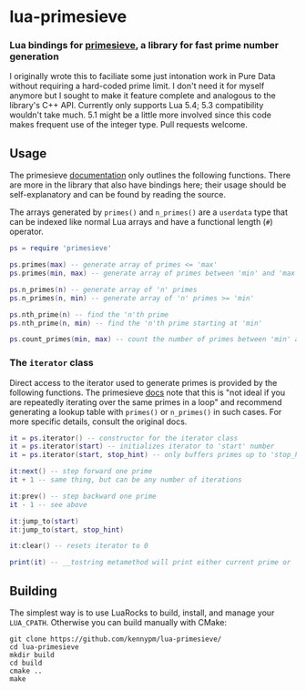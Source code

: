 # lua-primesieve
### Lua bindings for [primesieve](https://github.com/kimwalisch/primesieve/), a library for fast prime number generation
I originally wrote this to faciliate some just intonation work in Pure Data without requiring a hard-coded prime limit. I don't need it for myself anymore but I sought to make it feature complete and analogous to the library's C++ API. Currently only supports Lua 5.4; 5.3 compatibility wouldn't take much. 5.1 might be a little more involved since this code makes frequent use of the integer type. Pull requests welcome.

## Usage
The primesieve [documentation](https://github.com/kimwalisch/primesieve/blob/master/doc/CPP_API.md) only outlines the following functions. There are more in the library that also have bindings here; their usage should be self-explanatory and can be found by reading the source.

The arrays generated by `primes()` and `n_primes()` are a `userdata` type that can be indexed like normal Lua arrays and have a functional length (`#`) operator.
```lua
ps = require 'primesieve'

ps.primes(max) -- generate array of primes <= 'max'
ps.primes(min, max) -- generate array of primes between 'min' and 'max'

ps.n_primes(n) -- generate array of 'n' primes
ps.n_primes(n, min) -- generate array of 'n' primes >= 'min'

ps.nth_prime(n) -- find the 'n'th prime
ps.nth_prime(n, min) -- find the 'n'th prime starting at 'min'

ps.count_primes(min, max) -- count the number of primes between 'min' and 'max'
```
### The `iterator` class
Direct access to the iterator used to generate primes is provided by the following functions. The primesieve [docs](https://github.com/kimwalisch/primesieve/blob/master/doc/CPP_API.md) note that this is "not ideal if you are repeatedly iterating over the same primes in a loop" and recommend generating a lookup table with `primes()` or `n_primes()` in such cases. For more specific details, consult the original docs.
```lua
it = ps.iterator() -- constructor for the iterator class
it = ps.iterator(start) -- initializes iterator to 'start' number
it = ps.iterator(start, stop_hint) -- only buffers primes up to 'stop_hint'

it:next() -- step forward one prime
it + 1 -- same thing, but can be any number of iterations

it:prev() -- step backward one prime
it - 1 -- see above

it:jump_to(start)
it:jump_to(start, stop_hint)

it:clear() -- resets iterator to 0

print(it) -- __tostring metamethod will print either current prime or 'nil' if iterator holds a null pointer
```

## Building
The simplest way is to use LuaRocks to build, install, and manage your `LUA_CPATH`. Otherwise you can build manually with CMake:
```shell
git clone https://github.com/kennypm/lua-primesieve/
cd lua-primesieve
mkdir build
cd build
cmake ..
make
```
